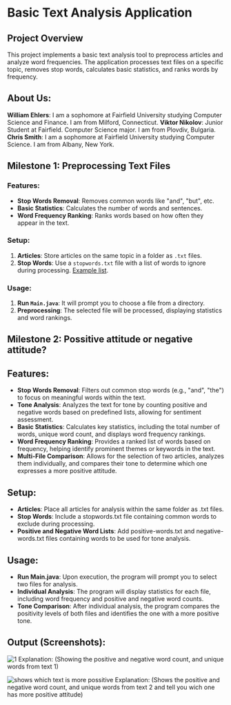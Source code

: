 # Basic Text Analysis Application

## Project Overview
This project implements a basic text analysis tool to preprocess articles and analyze word frequencies. The application processes text files on a specific topic, removes stop words, calculates basic statistics, and ranks words by frequency.

## About Us:
**William Ehlers**: I am a sophomore at Fairfield University studying Computer Science and Finance. I am from Milford, Connecticut. 
**Viktor Nikolov**: Junior Student at Fairfield. Computer Science major. 
I am from Plovdiv, Bulgaria. 
**Chris Smith**: I am a sophomore at Fairfield University studying Computer Science. I am from Albany, New York.


## Milestone 1: Preprocessing Text Files

### Features:
- **Stop Words Removal**: Removes common words like "and", "but", etc.
- **Basic Statistics**: Calculates the number of words and sentences.
- **Word Frequency Ranking**: Ranks words based on how often they appear in the text.

### Setup:
1. **Articles**: Store articles on the same topic in a folder as `.txt` files.
2. **Stop Words**: Use a `stopwords.txt` file with a list of words to ignore during processing. [Example list](https://en.wikipedia.org/wiki/Stop_words).

### Usage:
1. **Run `Main.java`**: It will prompt you to choose a file from a directory.
2. **Preprocessing**: The selected file will be processed, displaying statistics and word rankings.

## Milestone 2: Possitive attitude or negative attitude? 

## Features:
- **Stop Words Removal**: Filters out common stop words (e.g., "and", "the") to focus on meaningful words within the text.
- **Tone Analysis**: Analyzes the text for tone by counting positive and negative words based on predefined lists, allowing for sentiment assessment.
- **Basic Statistics**: Calculates key statistics, including the total number of words, unique word count, and displays word frequency rankings.
- **Word Frequency Ranking**: Provides a ranked list of words based on frequency, helping identify prominent themes or keywords in the text.
- **Multi-File Comparison**: Allows for the selection of two articles, analyzes them individually, and compares their tone to determine which one expresses a more positive attitude.

## Setup:
- **Articles**: Place all articles for analysis within the same folder as .txt files.
- **Stop Words**: Include a stopwords.txt file containing common words to exclude during processing.
- **Positive and Negative Word Lists**: Add positive-words.txt and negative-words.txt files containing words to be used for tone analysis.

## Usage:
- **Run Main.java**: Upon execution, the program will prompt you to select two files for analysis.
- **Individual Analysis**: The program will display statistics for each file, including word frequency and positive and negative word counts.
- **Tone Comparison**: After individual analysis, the program compares the positivity levels of both files and identifies the one with a more positive tone.

## Output (Screenshots):


![1](https://github.com/user-attachments/assets/d42691ab-ad55-4151-ae64-a042558f37c2) 
Explanation: (Showing the positive and negative word count, and unique words from text 1)

![shows which text is more possitive](https://github.com/user-attachments/assets/6bb35960-662c-4b92-8dd0-5fa71e349dea)
Explanation: (Shows the positive and negative word count, and unique words from text 2 and tell you wich one has more positive attitude) 
